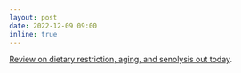 ```yaml
---
layout: post
date: 2022-12-09 09:00
inline: true
---
```


[Review on dietary restriction, aging, and senolysis out today](https://doi.org/10.1080/10408398.2022.2153355).